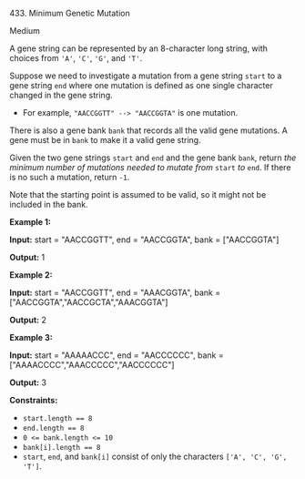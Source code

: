 ﻿433\. Minimum Genetic Mutation

Medium

A gene string can be represented by an 8-character long string, with choices from `'A'`, `'C'`, `'G'`, and `'T'`.

Suppose we need to investigate a mutation from a gene string `start` to a gene string `end` where one mutation is defined as one single character changed in the gene string.

*   For example, `"AACCGGTT" --> "AACCGGTA"` is one mutation.

There is also a gene bank `bank` that records all the valid gene mutations. A gene must be in `bank` to make it a valid gene string.

Given the two gene strings `start` and `end` and the gene bank `bank`, return _the minimum number of mutations needed to mutate from_ `start` _to_ `end`. If there is no such a mutation, return `-1`.

Note that the starting point is assumed to be valid, so it might not be included in the bank.

**Example 1:**

**Input:** start = "AACCGGTT", end = "AACCGGTA", bank = ["AACCGGTA"]

**Output:** 1 

**Example 2:**

**Input:** start = "AACCGGTT", end = "AAACGGTA", bank = ["AACCGGTA","AACCGCTA","AAACGGTA"]

**Output:** 2 

**Example 3:**

**Input:** start = "AAAAACCC", end = "AACCCCCC", bank = ["AAAACCCC","AAACCCCC","AACCCCCC"]

**Output:** 3 

**Constraints:**

*   `start.length == 8`
*   `end.length == 8`
*   `0 <= bank.length <= 10`
*   `bank[i].length == 8`
*   `start`, `end`, and `bank[i]` consist of only the characters `['A', 'C', 'G', 'T']`.